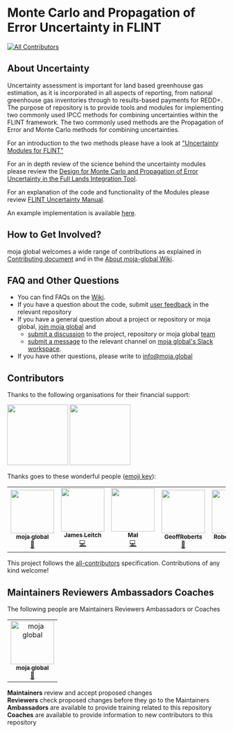 # Monte Carlo and Propagation of Error Uncertainty in FLINT
[![All Contributors](https://img.shields.io/badge/all_contributors-2-orange.svg?style=flat-square)](#contributors)


## About Uncertainty

Uncertainty assessment is important for land based greenhouse gas estimation, as it is incorporated in all aspects of reporting, from national greenhouse gas inventories through to results-based payments for REDD+. The purpose of repository is to provide tools and modules for implementing two commonly used IPCC methods for combining uncertainties within the FLINT framework. The two commonly used methods are the Propagation of Error and Monte Carlo methods for combining uncertainties. 

For an introduction to the two methods please have a look at ["Uncertainty Modules for FLINT"](https://github.com/moja-global/FLINT.uncertainty/blob/master/Uncertainty%20Modules%20for%20FLINT.pdf)

For an in depth review of the science behind the uncertainty modules please review the [Design for Monte Carlo and Propagation of Error Uncertainty in the Full Lands Integration Tool](https://github.com/moja-global/FLINT.uncertainty/blob/master/Science/Design%20for%20Monte%20Carlo%20and%20Propagation%20of%20Error%20Uncertainty%20in%20the%20Full%20Lands%20Integration%20Tool.pdf).

For an explanation of the code and functionality of the Modules please review [FLINT Uncertainty Manual](https://github.com/moja-global/FLINT.uncertainty/blob/master/FLINT%20Design/FLINT%20Uncertainty%20Manual.pdf). 

An example implementation is available [here]().



## How to Get Involved?  

moja global welcomes a wide range of contributions as explained in [Contributing document](https://github.com/moja-global/About-moja-global/blob/master/CONTRIBUTING.md) and in the [About moja-global Wiki](https://github.com/moja-global/.github/wiki).  

  
## FAQ and Other Questions  

* You can find FAQs on the [Wiki](https://github.com/moja.global/.github/wiki).  
* If you have a question about the code, submit [user feedback](https://github.com/moja-global/About-moja-global/blob/master/Contributing/How-to-Provide-User-Feedback.md) in the relevant repository  
* If you have a general question about a project or repository or moja global, [join moja global](https://github.com/moja-global/About-moja-global/blob/master/Contributing/How-to-Join-moja-global.md) and 
    * [submit a discussion](https://help.github.com/en/articles/about-team-discussions) to the project, repository or moja global [team](https://github.com/orgs/moja-global/teams)
    * [submit a message](https://get.slack.help/hc/en-us/categories/200111606#send-messages) to the relevant channel on [moja global's Slack workspace](mojaglobal.slack.com). 
* If you have other questions, please write to info@moja.global   
  

## Contributors

Thanks to the following organisations for their financial support:

<img src="http://www.levert.ma/wp-content/uploads/2018/12/UNFCCC-LOGO-1024x853.jpg" width="140px;"/> <img src="https://avatars3.githubusercontent.com/u/20973642?v=4" width="140px;"/>


Thanks goes to these wonderful people ([emoji key](https://allcontributors.org/docs/en/emoji-key)):

<!-- ALL-CONTRIBUTORS-LIST:START - Do not remove or modify this section -->
<!-- prettier-ignore-start -->
<!-- markdownlint-disable -->
<table>
  <tr>
    <td align="center"><a href="http://moja.global"><img src="https://avatars1.githubusercontent.com/u/19564969?v=4" width="100px;" alt=""/><br /><sub><b>moja global</b></sub></a><br /><a href="#projectManagement-moja-global" title="Project Management">📆</a></td>
    <td align="center"><a href="https://github.com/leitchy"><img src="https://avatars0.githubusercontent.com/u/3417817?v=4" width="100px;" alt=""/><br /><sub><b>James Leitch</b></sub></a><br /><a href="https://github.com/moja-global/FLINT.uncertainty/commits?author=leitchy" title="Code">💻</a></td>
    <td align="center"><a href="https://github.com/malfrancis"><img src="https://avatars0.githubusercontent.com/u/5935221?v=4" width="100px;" alt=""/><br /><sub><b>Mal</b></sub></a><br /><a href="https://github.com/moja-global/FLINT.uncertainty/commits?author=malfrancis" title="Code">💻</a></td>
    <td align="center"><a href="https://github.com/GeoffRoberts"><img src="https://avatars1.githubusercontent.com/u/12243530?v=4" width="100px;" alt=""/><br /><sub><b>GeoffRoberts</b></sub></a><br /><a href="https://github.com/moja-global/FLINT.uncertainty/commits?author=GeoffRoberts" title="Documentation">📖</a></td>
    <td align="center"><a href="https://github.com/mtbdeligt"><img src="https://avatars3.githubusercontent.com/u/16447169?v=4" width="100px;" alt=""/><br /><sub><b>Robert de Ligt</b></sub></a><br /><a href="https://github.com/moja-global/FLINT.uncertainty/commits?author=mtbdeligt" title="Documentation">📖</a></td>
    <td align="center"><a href="https://github.com/gmajan"><img src="https://avatars0.githubusercontent.com/u/8733319?v=4" width="100px;" alt=""/><br /><sub><b>Guy Janssen</b></sub></a><br /><a href="https://github.com/moja-global/FLINT.uncertainty/commits?author=gmajan" title="Documentation">📖</a></td>
  </tr>
</table>

<!-- markdownlint-enable -->
<!-- prettier-ignore-end -->
<!-- ALL-CONTRIBUTORS-LIST:END -->

This project follows the [all-contributors](https://github.com/all-contributors/all-contributors) specification. Contributions of any kind welcome!


## Maintainers Reviewers Ambassadors Coaches

The following people are Maintainers Reviewers Ambassadors or Coaches  

<table><tr><td align="center"><a href="http://moja.global"><img src="https://avatars1.githubusercontent.com/u/19564969?v=4" width="100px;" alt="moja global"/><br /><sub><b>moja global</b></sub></a><br /><a href="#projectManagement-moja-global" title="Project Management">📆</a></td></tr></table>  

**Maintainers** review and accept proposed changes  
**Reviewers** check proposed changes before they go to the Maintainers  
**Ambassadors** are available to provide training related to this repository  
**Coaches** are available to provide information to new contributors to this repository  
